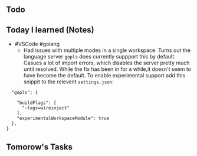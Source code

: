 ## Todo

## Today I learned (Notes)

* \#VSCode #golang
  * Had issues with multiple modes in a single workspace. Turns out the language server `gopls` does currently suppport this by default. Casues a lot of import errors, which disables the server pretty much until resolved. While the fix has been in for a while,it doesn't seem to have become the default. To enable experimental support add this snippit to the relevent `settings.json`:

````
  "gopls": {
  
    "buildFlags": [
      "-tags=wireinject"
    ],
    "experimentalWorkspaceModule": true
  },
}
````

## Tomorow's Tasks
